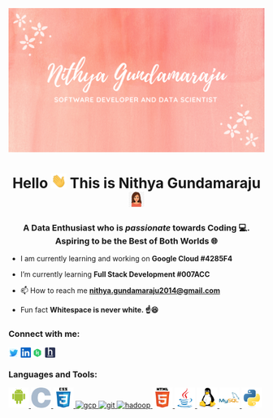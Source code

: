 ![Header](https://github.com/nithyagundamaraju1/nithyagundamaraju1/blob/main/header-github.png)
<h1 align="center">Hello <img src="https://github.com/nithyagundamaraju1/nithyagundamaraju1/blob/main/wave.gif" width="30px"> This is Nithya Gundamaraju <img src="https://github.com/nithyagundamaraju1/nithyagundamaraju1/blob/main/47-476083_free-png-download-angry-woman-animated-gif-png.png" width="30px"></h1>
<h3 align="center">A Data Enthusiast who is <em>passionate</em> towards Coding 💻. Aspiring to be the Best of Both Worlds 🌐</h3>


- I am currently learning and working on **Google Cloud #4285F4**

- I’m currently learning **Full Stack Development #007ACC**

- 📫 How to reach me **nithya.gundamaraju2014@gmail.com**

- Fun fact **Whitespace is never white. :point_up::laughing:**


<h3 align="left">Connect with me:</h3> <a href="https://twitter.com/nithya_gun" target="blank"><img align="center" src="https://github.com/nithyagundamaraju1/nithyagundamaraju1/blob/main/twitter.png" alt="nithya_gun" height="20" width="20" /></a>
<a href="https://linkedin.com/in/nithya-gundamaraju" target="blank"><img align="center" src="https://github.com/nithyagundamaraju1/nithyagundamaraju1/blob/main/download.jpg?raw=true" alt="nithya-gundamaraju" height="20" width="20" /></a>
<a href="https://www.hackerrank.com/@nithya_gundamar1" target="blank"><img align="center" src="https://github.com/nithyagundamaraju1/nithyagundamaraju1/blob/main/hackerrank.png" alt="@nithya_gundamar1" height="20" width="20" /></a>
<a href="https://www.hackerearth.com/nithya_gun" target="blank"><img align="center" src="https://github.com/nithyagundamaraju1/nithyagundamaraju1/blob/main/HackerEarth_logo.png" alt="nithya_gun" height="20" width="20" /></a>

<h3 align="left">Languages and Tools:</h3>
<p align="left"> <a href="https://developer.android.com" target="_blank"> <img src="https://raw.githubusercontent.com/devicons/devicon/master/icons/android/android-original-wordmark.svg" alt="android" width="40" height="40"/> </a> <a href="https://www.cprogramming.com/" target="_blank"> <img src="https://raw.githubusercontent.com/devicons/devicon/master/icons/c/c-original.svg" alt="c" width="40" height="40"/> </a> <a href="https://www.w3schools.com/css/" target="_blank"> <img src="https://raw.githubusercontent.com/devicons/devicon/master/icons/css3/css3-original-wordmark.svg" alt="css3" width="40" height="40"/> </a> <a href="https://cloud.google.com" target="_blank"> <img src="https://www.vectorlogo.zone/logos/google_cloud/google_cloud-icon.svg" alt="gcp" width="40" height="40"/> </a> <a href="https://git-scm.com/" target="_blank"> <img src="https://www.vectorlogo.zone/logos/git-scm/git-scm-icon.svg" alt="git" width="40" height="40"/> </a> <a href="https://hadoop.apache.org/" target="_blank"> <img src="https://www.vectorlogo.zone/logos/apache_hadoop/apache_hadoop-icon.svg" alt="hadoop" width="40" height="40"/> </a> <a href="https://www.w3.org/html/" target="_blank"> <img src="https://raw.githubusercontent.com/devicons/devicon/master/icons/html5/html5-original-wordmark.svg" alt="html5" width="40" height="40"/> </a> <a href="https://www.java.com" target="_blank"> <img src="https://raw.githubusercontent.com/devicons/devicon/master/icons/java/java-original.svg" alt="java" width="40" height="40"/> </a> <a href="https://www.linux.org/" target="_blank"> <img src="https://raw.githubusercontent.com/devicons/devicon/master/icons/linux/linux-original.svg" alt="linux" width="40" height="40"/> </a> <a href="https://www.mysql.com/" target="_blank"> <img src="https://raw.githubusercontent.com/devicons/devicon/master/icons/mysql/mysql-original-wordmark.svg" alt="mysql" width="40" height="40"/> </a> <a href="https://www.python.org" target="_blank"> <img src="https://raw.githubusercontent.com/devicons/devicon/master/icons/python/python-original.svg" alt="python" width="40" height="40"/> </a> </p>


